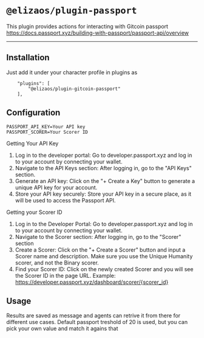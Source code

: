# `@elizaos/plugin-passport`

This plugin provides actions for interacting with Gitcoin passport
https://docs.passport.xyz/building-with-passport/passport-api/overview

---

## Installation

Just add it under your character profile in plugins as

```
    "plugins": [
        "@elizaos/plugin-gitcoin-passport"
    ],
```

## Configuration

```env
PASSPORT_API_KEY=Your API key
PASSPORT_SCORER=Your Scorer ID
```

Getting Your API Key

1. Log in to the developer portal: Go to developer.passport.xyz and log in to your account by connecting your wallet.
2. Navigate to the API Keys section: After logging in, go to the "API Keys" section.
3. Generate an API key: Click on the "+ Create a Key" button to generate a unique API key for your account.
4. Store your API key securely: Store your API key in a secure place, as it will be used to access the Passport API.

Getting your Scorer ID

1. Log in to the Developer Portal: Go to developer.passport.xyz and log in to your account by connecting your wallet.
2. Navigate to the Scorer section: After logging in, go to the "Scorer" section
3. Create a Scorer: Click on the "+ Create a Scorer" button and input a Scorer name and description. Make sure you use the Unique Humanity scorer, and not the Binary scorer.
4. Find your Scorer ID: Click on the newly created Scorer and you will see the Scorer ID in the page URL.
   Example: https://developer.passport.xyz/dashboard/scorer/{scorer_id}

## Usage

Results are saved as message and agents can retrive it from there for different use cases.
Default passport treshold of 20 is used, but you can pick your own value and match it agains that
